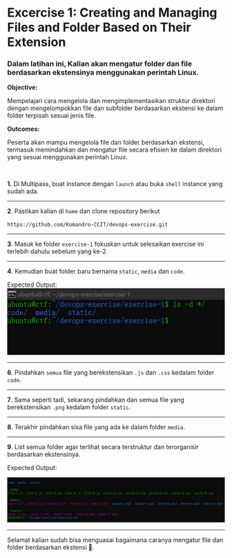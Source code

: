 # Excercise 1: Creating and Managing Files and Folder Based on Their Extension

### Dalam latihan ini, Kalian akan mengatur folder dan file berdasarkan ekstensinya menggunakan perintah Linux.

**Objective:**

Mempelajari cara mengelola dan mengimplementasikan struktur direktori dengan mengelompokkan file dan subfolder berdasarkan ekstensi ke dalam folder terpisah sesuai jenis file.

**Outcomes:**

Peserta akan mampu mengelola file dan folder berdasarkan ekstensi, termasuk memindahkan dan mengatur file secara efisien ke dalam direktori yang sesuai menggunakan perintah Linux.

<br />

**1.**  Di Multipass, buat instance dengan `launch` atau buka `shell` instance yang sudah ada.
***
**2**.  Pastikan kalian di `home` dan clone repository berikut

```
https://github.com/Komandro-CCIT/devops-exercise.git
```

***
**3**. Masuk ke folder `exercise-1` fokuskan untuk selesaikan exercise ini terlebih dahulu sebelum yang ke-2
***
**4**. Kemudian buat folder baru bernama `static`, `media` dan `code`.

Expected Output:
![](assets/latihan/exercise-1.1.png)

***
**6**.  Pindahkan `semua` file yang berekstensikan `.js` dan `.css` kedalam folder `code`.
***
**7**. Sama seperti tadi, sekarang pindahkan dan semua file yang berekstensikan `.png` kedalam folder `static`.
***
**8**. Terakhir pindahkan sisa file yang ada ke dalam folder `media`.
***
**9**. List semua folder agar terlihat secara terstruktur dan terorganisir berdasarkan ekstensinya.

Expected Output:

![](assets/latihan/exercise-1.2.png)

***
Selamat kalian sudah bisa menguasai bagaimana caranya mengatur file dan folder berdasarkan ekstensi 🥳.

<br />

